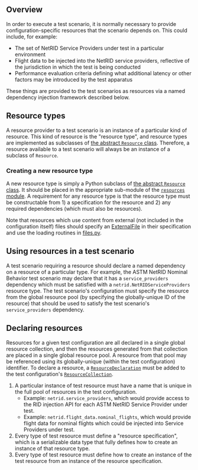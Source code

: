 ## Overview

In order to execute a test scenario, it is normally necessary to provide configuration-specific resources that the scenario depends on.  This could include, for example:

* The set of NetRID Service Providers under test in a particular environment
* Flight data to be injected into the NetRID service providers, reflective of the jurisdiction in which the test is being conducted
* Performance evaluation criteria defining what additional latency or other factors may be introduced by the test apparatus

These things are provided to the test scenarios as resources via a named dependency injection framework described below.

## Resource types

A resource provider to a test scenario is an instance of a particular kind of resource.  This kind of resource is the "resource type", and resource types are implemented as subclasses of [the abstract `Resource` class](resource.py).  Therefore, a resource available to a test scenario will always be an instance of a subclass of `Resource`.

### Creating a new resource type

A new resource type is simply a Python subclass of [the abstract `Resource` class](resource.py).  It should be placed in the appropriate sub-module of the [`resources` module](.).  A requirement for any resource type is that the resource type must be constructable from 1) a specification for the resource and 2) any required dependencies (which must also be resources).

Note that resources which use content from external (not included in the configuration itself) files should specify an [ExternalFile](./files.py) in their specification and use the loading routines in [files.py](files.py).

## Using resources in a test scenario

A test scenario requiring a resource should declare a named dependency on a resource of a particular type.  For example, the ASTM NetRID Nominal Behavior test scenario may declare that it has a `service_providers` dependency which must be satisfied with a `netrid.NetRIDServiceProviders` resource type.  The test scenario's configuration must specify the resource from the global resource pool (by specifying the globally-unique ID of the resource) that should be used to satisfy the test scenario's `service_providers` dependency.

## Declaring resources

Resources for a given test configuration are all declared in a single global resource collection, and then the resources generated from that collection are placed in a single global resource pool.  A resource from that pool may be referenced using its globally-unique (within the test configuration) identifier.  To declare a resource, a [`ResourceDeclaration`](resource.py) must be added to the test configuration's [`ResourceCollection`](resource.py).

1. A particular instance of test resource must have a name that is unique in the full pool of resources in the test configuration.
    * Example: `netrid.service_providers`, which would provide access to the RID injection API for each ASTM NetRID Service Provider under test.
    * Example: `netrid.flight_data.nominal_flights`, which would provide flight data for nominal flights which could be injected into Service Providers under test.
2. Every type of test resource must define a "resource specification", which is a serializable data type that fully defines how to create an instance of that resource type.
3. Every type of test resource must define how to create an instance of the test resource from an instance of the resource specification.
